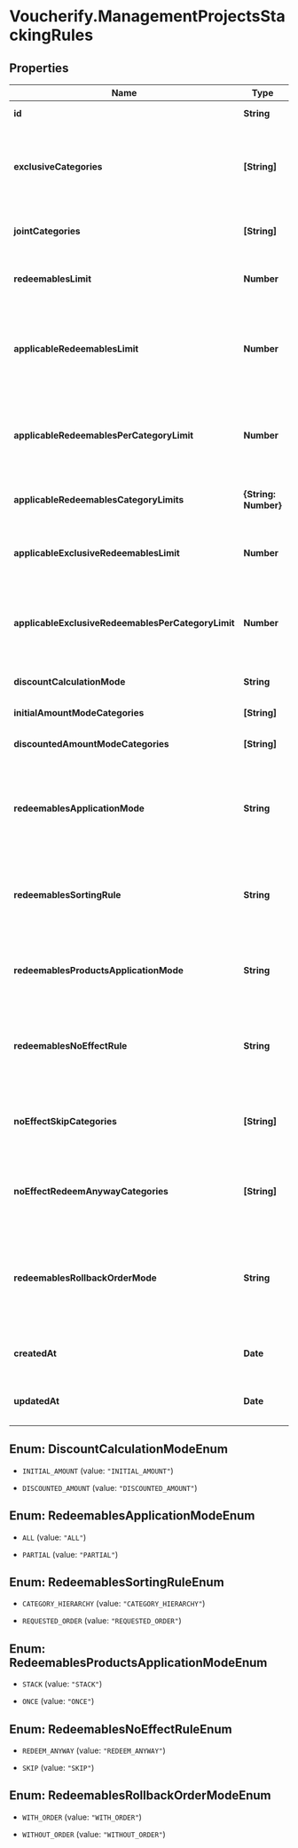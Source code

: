 # Voucherify.ManagementProjectsStackingRules

## Properties

Name | Type | Description | Notes
------------ | ------------- | ------------- | -------------
**id** | **String** | The unique identifier of the stacking rules. | [optional] 
**exclusiveCategories** | **[String]** | Lists the IDs of exclusive categories. A redeemable from a campaign with an exclusive category is the only redeemable to be redeemed when applied with redeemables from other campaigns unless these campaigns are exclusive or joint. | [optional] 
**jointCategories** | **[String]** | Lists the IDs of the joint categories. A campaign with a joint category is always applied regardless of the exclusivity of other campaigns. | [optional] 
**redeemablesLimit** | **Number** | Defines how many redeemables can be sent in one request. Note: more redeemables means more processing time. | [optional] 
**applicableRedeemablesLimit** | **Number** | Defines how many redeemables can be applied in one request. The number must be less than or equal to &#x60;redeemables_limit&#x60;. For example, a user can select 30 discounts but only 5 will be applied to the order and the remaining will be &#x60;SKIPPED&#x60; according to the &#x60;redeemables_sorting_rule&#x60;. | [optional] 
**applicableRedeemablesPerCategoryLimit** | **Number** | Defines how many redeemables with the same category can be applied in one request. The number must be less than or equal to &#x60;applicable_redeemables_limit&#x60;. The ones above the limit will be &#x60;SKIPPED&#x60; according to the &#x60;redeemables_sorting_rule&#x60;. | [optional] 
**applicableRedeemablesCategoryLimits** | **{String: Number}** | Lists categories by category IDs (keys) and defines their limits (values) of applicable redeemables that belong to campaigns with that category. | [optional] 
**applicableExclusiveRedeemablesLimit** | **Number** | Defines how many redeemables with an assigned exclusive category can be applied in one request. The ones above the limit will be &#x60;SKIPPED&#x60; according to the &#x60;redeemables_sorting_rule&#x60;. | [optional] 
**applicableExclusiveRedeemablesPerCategoryLimit** | **Number** | Defines how many redeemables with an assigned exclusive category can be applied in one request. The ones above the limit will be &#x60;SKIPPED&#x60; according to the &#x60;redeemables_sorting_rule&#x60;. The number must be less than or equal to &#x60;applicable_exclusive_redeemables_limit&#x60;. | [optional] 
**discountCalculationMode** | **String** | Defines if the discounts are applied by taking into account the initial order amount or the discounted order amount. | [optional] 
**initialAmountModeCategories** | **[String]** | Lists the IDs of the categories that apply a discount based on the initial amount. | [optional] 
**discountedAmountModeCategories** | **[String]** | Lists the IDs of the categories that apply a discount based on the discounted amount. | [optional] 
**redeemablesApplicationMode** | **String** | Defines the application mode for redeemables. &#x60;\&quot;ALL\&quot;&#x60; means that all redeemables must be validated for the redemption to be successful. &#x60;\&quot;PARTIAL\&quot;&#x60; means that only those redeemables that can be validated will be redeemed. The redeemables that fail validaton will be skipped. | [optional] 
**redeemablesSortingRule** | **String** | Defines redeemables sorting rule. &#x60;CATEGORY_HIERARCHY&#x60; means that redeemables are applied oaccording to the category priority. &#x60;REQUESTED_ORDER&#x60; means that redeemables are applied in the sequence provided in the request. | [optional] 
**redeemablesProductsApplicationMode** | **String** | Defines redeemables products application mode. &#x60;STACK&#x60; means that multiple discounts can be applied to a product. &#x60;ONCE&#x60; means that only one discount can be applied to the same product. | [optional] 
**redeemablesNoEffectRule** | **String** | Defines redeemables no effect rule. &#x60;REDEEM_ANYWAY&#x60; means that the redeemable will be redeemed regardless of any restrictions or conditions in place. &#x60;SKIP&#x60; means that the redeemable will be processed only when an applicable effect is calculated. | [optional] 
**noEffectSkipCategories** | **[String]** | Lists category IDs. Redeemables with a given category are skipped even if the &#x60;redeemables_no_effect_rule&#x60; is set to &#x60;REDEEM_ANYWAY&#x60;. Category IDs can&#39;t overlap with the IDs in &#x60;no_effect_redeem_anyway_categories&#x60;. | [optional] 
**noEffectRedeemAnywayCategories** | **[String]** | Lists category IDs. Redeemables with a given category are redeemed anyway even if the &#x60;redeemables_no_effect_rule&#x60; is set to &#x60;SKIP&#x60;. Category IDs can&#39;t overlap with the IDs in &#x60;no_effect_skip_categories&#x60;. | [optional] 
**redeemablesRollbackOrderMode** | **String** | Defines the rollback mode for the order. &#x60;WITH_ORDER&#x60; is a default setting. The redemption is rolled back together with the data about the order, including related discount values. &#x60;WITHOUT_ORDER&#x60; allows rolling the redemption back without affecting order data, including the applied discount values. | [optional] 
**createdAt** | **Date** | Timestamp representing the date and time when the stacking rules were created. The value for this parameter is shown in the ISO 8601 format. | [optional] 
**updatedAt** | **Date** | Timestamp representing the date and time when the stacking rules were updated. The value for this parameter is shown in the ISO 8601 format. | [optional] 



## Enum: DiscountCalculationModeEnum


* `INITIAL_AMOUNT` (value: `"INITIAL_AMOUNT"`)

* `DISCOUNTED_AMOUNT` (value: `"DISCOUNTED_AMOUNT"`)





## Enum: RedeemablesApplicationModeEnum


* `ALL` (value: `"ALL"`)

* `PARTIAL` (value: `"PARTIAL"`)





## Enum: RedeemablesSortingRuleEnum


* `CATEGORY_HIERARCHY` (value: `"CATEGORY_HIERARCHY"`)

* `REQUESTED_ORDER` (value: `"REQUESTED_ORDER"`)





## Enum: RedeemablesProductsApplicationModeEnum


* `STACK` (value: `"STACK"`)

* `ONCE` (value: `"ONCE"`)





## Enum: RedeemablesNoEffectRuleEnum


* `REDEEM_ANYWAY` (value: `"REDEEM_ANYWAY"`)

* `SKIP` (value: `"SKIP"`)





## Enum: RedeemablesRollbackOrderModeEnum


* `WITH_ORDER` (value: `"WITH_ORDER"`)

* `WITHOUT_ORDER` (value: `"WITHOUT_ORDER"`)




